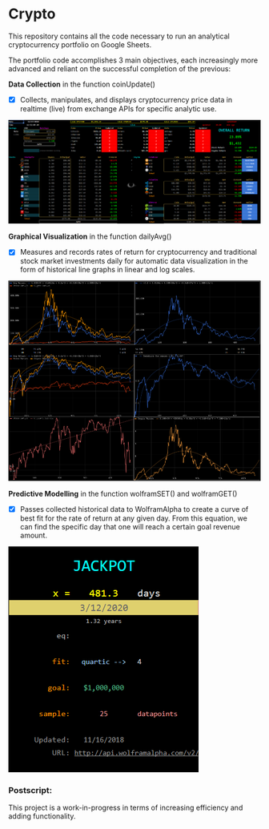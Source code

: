 # Crypto


This repository contains all the code necessary to run an analytical cryptocurrency portfolio on Google Sheets.

The portfolio code accomplishes 3 main objectives, each increasingly more advanced and reliant on the successful completion of the previous:

**Data Collection** in the function coinUpdate()
- [x] Collects, manipulates, and displays cryptocurrency price data in realtime (live) from exchange APIs for specific analytic use.

![dashboard](/previews/dash1.PNG)

**Graphical Visualization** in the function dailyAvg()
- [x] Measures and records rates of return for cryptocurrency and traditional stock market investments daily for automatic data visualization in the form of historical line graphs in linear and log scales.

![graphs](/previews/dash2.PNG)

**Predictive Modelling** in the function wolframSET() and wolframGET()
- [x] Passes collected historical data to WolframAlpha to create a curve of best fit for the rate of return at any given day. From this equation, we can find the specific day that one will reach a certain goal revenue amount. 

![model](/previews/dash3.PNG)


### Postscript:
This project is a work-in-progress in terms of increasing efficiency and adding functionality.
